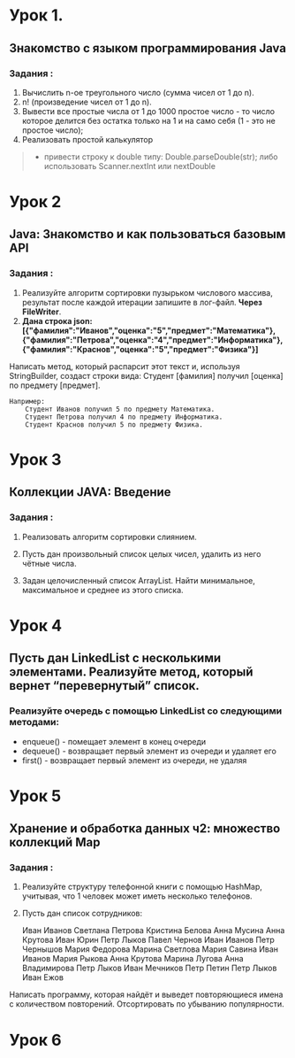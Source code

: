 # Урок 1.

## Знакомство с языком программирования Java 

### Задания :
1. Вычислить n-ое треугольного число (сумма чисел от 1 до n).
2. n! (произведение чисел от 1 до n).                                                                                                                 
3. Вывести все простые числа от 1 до 1000 простое число - то число которое делится без остатка только на 1 и на само себя (1 - это не простое число); 
4. Реализовать простой калькулятор                                                                                                                   

> * привести строку к double типу: Double.parseDouble(str); либо использовать Scanner.nextInt или nextDouble




# Урок 2
## Java: Знакомство и как пользоваться базовым API
### Задания :
1. Реализуйте алгоритм сортировки пузырьком числового массива, результат после каждой итерации запишите в лог-файл. **Через FileWriter**.
2.  **Дана строка json:
    [{"фамилия":"Иванов","оценка":"5","предмет":"Математика"}, {"фамилия":"Петрова","оценка":"4","предмет":"Информатика"}, {"фамилия":"Краснов","оценка":"5","предмет":"Физика"}]**

Написать метод, который распарсит этот текст и, используя StringBuilder, создаст строки вида:
Студент [фамилия] получил [оценка] по предмету [предмет].

    Например:
        Студент Иванов получил 5 по предмету Математика.
        Студент Петрова получил 4 по предмету Информатика.
        Студент Краснов получил 5 по предмету Физика.


# Урок 3
## Коллекции JAVA: Введение
### Задания : 
1. Реализовать алгоритм сортировки слиянием.

2. Пусть дан произвольный список целых чисел, удалить из него чётные числа.

3. Задан целочисленный список ArrayList. Найти минимальное, максимальное и среднее из этого списка.

# Урок 4
## Пусть дан LinkedList с несколькими элементами. Реализуйте метод, который вернет “перевернутый” список.
### Реализуйте очередь с помощью LinkedList со следующими методами:
- enqueue() - помещает элемент в конец очереди 
- dequeue() - возвращает первый элемент из очереди и удаляет его
- first() - возвращает первый элемент из очереди, не удаляя

# Урок 5

##  Хранение и обработка данных ч2: множество коллекций Map

### Задания :

1. Реализуйте структуру телефонной книги с помощью HashMap, учитывая, что 1 человек может иметь несколько телефонов.
2. Пусть дан список сотрудников:


    Иван Иванов
    Светлана Петрова
    Кристина Белова
    Анна Мусина
    Анна Крутова
    Иван Юрин
    Петр Лыков
    Павел Чернов
    Иван Иванов
    Петр Чернышов
    Мария Федорова
    Марина Светлова
    Мария Савина
    Иван Иванов
    Мария Рыкова
    Анна Крутова
    Марина Лугова
    Анна Владимирова
    Петр Лыков
    Иван Мечников
    Петр Петин
    Петр Лыков
    Иван Ежов

Написать программу, которая найдёт и выведет повторяющиеся имена с количеством повторений. Отсортировать по убыванию популярности.


# Урок 6


